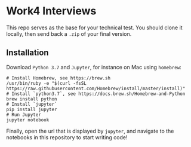 # Work4 Interviews

This repo serves as the base for your technical test. You should clone it locally, then send back a `.zip` of your final version.

## Installation

Download `Python 3.7` and `Jupyter`, for instance on Mac using `homebrew`:

    # Install Homebrew, see https://brew.sh
    /usr/bin/ruby -e "$(curl -fsSL https://raw.githubusercontent.com/Homebrew/install/master/install)"
    # Install `python3.7`, see https://docs.brew.sh/Homebrew-and-Python
    brew install python
    # Install `jupyter`
    pip install jupyter
    # Run Jupyter
    jupyter notebook

Finally, open the url that is displayed by `jupyter`, and navigate to the notebooks in this repository to start writing code!
